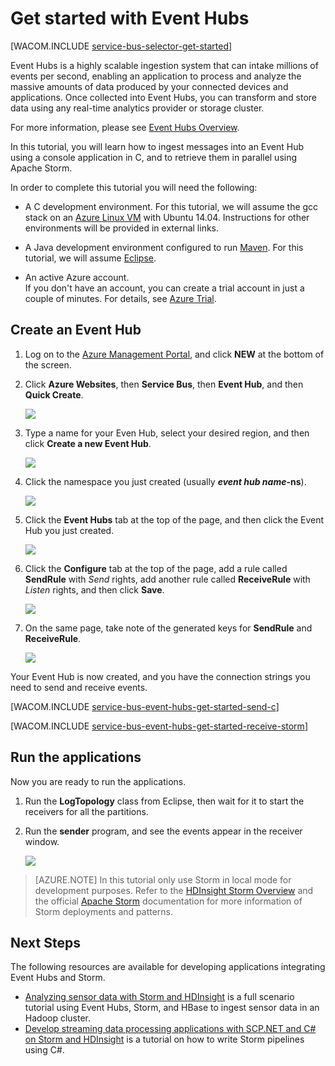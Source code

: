<properties pageTitle="Get Started with Event Hubs" metaKeywords="Azure Service Bus, Event Hub, getting started Event Hubs" description="Follow this tutorial to get started using Azure Event Hubs sending events with C and receiving them in an Apache Storm cluster" metaCanonical="" services="" documentationCenter="" title="Get Started with Event Hubs" authors="elioda" solutions="" manager="timlt" editor="" />


# <a name="getting-started"> </a>Get started with Event Hubs

[WACOM.INCLUDE [service-bus-selector-get-started](../includes/service-bus-selector-get-started.md)]

Event Hubs is a highly scalable ingestion system that can intake millions of events per second, enabling an application to process and analyze the massive amounts of data produced by your connected devices and applications. Once collected into Event Hubs, you can transform and store data using any real-time analytics provider or storage cluster.

For more information, please see [Event Hubs Overview].

In this tutorial, you will learn how to ingest messages into an Event Hub using a console application in C, and to retrieve them in parallel using Apache Storm.

In order to complete this tutorial you will need the following:

+ A C development environment. For this tutorial, we will assume the gcc stack on an [Azure Linux VM](http://www.windowsazure.cn/documentation/articles/virtual-machines-linux-tutorial/) with Ubuntu 14.04. Instructions for other environments will be provided in external links.

+ A Java development environment configured to run [Maven](http://maven.apache.org/). For this tutorial, we will assume [Eclipse](https://www.eclipse.org/).

+ An active Azure account. <br/>If you don't have an account, you can create a trial account in just a couple of minutes. For details, see <a href="http://www.windowsazure.cn/pricing/1rmb-trial/" target="_blank">Azure Trial</a>.

## Create an Event Hub

1. Log on to the [Azure Management Portal], and click **NEW** at the bottom of the screen.

2. Click **Azure Websites**, then **Service Bus**, then **Event Hub**, and then **Quick Create**.

   	![][1]

3. Type a name for your Even Hub, select your desired region, and then click **Create a new Event Hub**.

   	![][2]

4. Click the namespace you just created (usually ***event hub name*-ns**).

   	![][3]

5. Click the **Event Hubs** tab at the top of the page, and then click the Event Hub you just created.

   	![][4]

6. Click the **Configure** tab at the top of the page, add a rule called **SendRule** with *Send* rights, add another rule called **ReceiveRule** with *Listen* rights, and then click **Save**.

   	![][5]

7. On the same page, take note of the generated keys for **SendRule** and **ReceiveRule**.

   	![][6c]

Your Event Hub is now created, and you have the connection strings you need to send and receive events.

[WACOM.INCLUDE [service-bus-event-hubs-get-started-send-c](../includes/service-bus-event-hubs-get-started-send-c.md)]


[WACOM.INCLUDE [service-bus-event-hubs-get-started-receive-storm](../includes/service-bus-event-hubs-get-started-receive-storm.md)]

## Run the applications

Now you are ready to run the applications.

1.	Run the **LogTopology** class from Eclipse, then wait for it to start the receivers for all the partitions.

2.	Run the **sender** program, and see the events appear in the receiver window.

   	![][23]

> [AZURE.NOTE] In this tutorial only use Storm in local mode for development purposes. Refer to the [HDInsight Storm Overview] and the official [Apache Storm] documentation for more information of Storm deployments and patterns.

## Next Steps
The following resources are available for developing applications integrating Event Hubs and Storm.

- [Analyzing sensor data with Storm and HDInsight] is a full scenario tutorial using Event Hubs, Storm, and HBase to ingest sensor data in an Hadoop cluster.
- [Develop streaming data processing applications with SCP.NET and C# on Storm and HDInsight] is a tutorial on how to write Storm pipelines using C#.

<!-- Images. -->
[1]: ./media/service-bus-event-hubs-getstarted/create-event-hub1.png
[2]: ./media/service-bus-event-hubs-getstarted/create-event-hub2.png
[3]: ./media/service-bus-event-hubs-getstarted/create-event-hub3.png
[4]: ./media/service-bus-event-hubs-getstarted/create-event-hub4.png
[5]: ./media/service-bus-event-hubs-getstarted/create-event-hub5.png
[6]: ./media/service-bus-event-hubs-getstarted/create-event-hub6.png
[6c]: ./media/service-bus-event-hubs-getstarted/create-event-hub6c.png

[23]: ./media/service-bus-event-hubs-getstarted/receive-storm3.png

<!-- Links -->
[Azure Management Portal]: https://manage.windowsazure.cn/
[Event Processor Host]: https://www.nuget.org/packages/Microsoft.Azure.ServiceBus.EventProcessorHost
[Event Hubs Overview]: http://msdn.microsoft.com/zh-cn/library/azure/dn836025.aspx

[Apache Storm]: https://storm.incubator.apache.org
[HDInsight Storm Overview]: http://www.windowsazure.cn/documentation/articles/hdinsight-storm-overview/
[Analyzing sensor data with Storm and HDInsight]: http://www.windowsazure.cn/documentation/articles/hdinsight-storm-sensor-data-analysis/
[Develop streaming data processing applications with SCP.NET and C# on Storm and HDInsight]: http://www.windowsazure.cn/documentation/articles/hdinsight-hadoop-storm-scpdotnet-csharp-develop-streaming-data-processing-application/